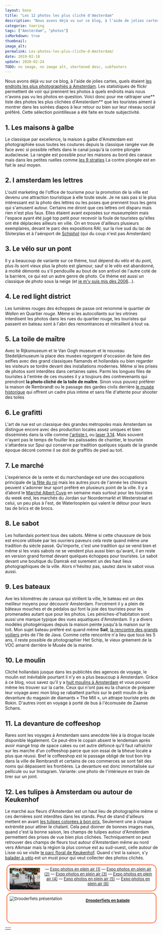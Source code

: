 ```yaml
---
layout: base
title: "Les 12 photos les plus cliché d'Amsterdam"
description: "Nous avons déjà vu sur ce blog, à l'aide de jolies cartes, quels étaient les endroits les plus photographiés à Amsterdam. Les statistiques de flickr perme"
categorie: toering
tags: ["Amsterdam", "photos"]
isMarkdown: true
thumbnail: 
image_alt: 
permalink: Les-photos-les-plus-cliche-d-Amsterdam/
date: 2019-02-18
update: 2020-02-24
TODO: no image, no image alt, shortened desc, subfooters
---
```


Nous avons déjà vu sur ce blog, à l'aide de jolies cartes, quels étaient [les endroits les plus photographiés à Amsterdam](/le-amsterdam-des-touristes-et-loacaux). Les statistiques de flickr permettent de voir qui prennent les photos à quels endroits mais nous n'avons pas vu les photos en question. Voici donc pour me rattraper une** liste des photos les plus clichées d'Amsterdam** que les touristes aiment à montrer dans les soirées diapos à leur retour ou bien sur leur réseau social préféré. Cette sélection pointilleuse a été faite en toute subjectivité.

## 1. Les maisons à galbe
<!-- [![https://c2.staticflickr.com/8/7371/9688550071_62673e68f7_z.jpg](maison sur les canaux){.center}](https://www.flickr.com/photos/mariano-mantel/9688550071/)   -->
Le classique par excellence, la maison à galbe d'Amsterdam est photographiée sous toutes les coutures depuis la classique rangée vue de face avec si possible reflets dans le canal jusqu'à la contre plongée audacieuse. La rangée est possible pour les maisons au bord des canaux mais dans les petites ruelles comme [les 9 stratjes](/les-neuf-ruelles-9-straatjes) La contre plongée est en fait le seul moyen.

## 2. I amsterdam les lettres
<!-- [![https://c2.staticflickr.com/2/1837/43078065235_dda9c13b4a_z.jpg](les lettres Iamsterdam){.center}](https://www.flickr.com/photos/huubzeeman/43078065235/in/photostream/)   -->
L'outil marketing de l'office de tourisme pour la promotion de la ville est devenu une attraction touristique à elle toute seule. Je ne sais pas si le plus intéressant est la photo des lettres ou les poses que prennent tous les gens qui s'amusent autour. Certains me diront que ces lettres ont disparu mais rien n'est plus faux. Elles étaient avant exposées sur museumplein mais l'espace ayant été jugé top petit pour recevoir la foule de touristes qu'elles ont été déplacées ailleurs en ville. On en trouve d'ailleurs plusieurs exemplaires, devant le parc des expositions RAI, sur la rive sud du lac de Sloterplas et à l'aéroport de [Schiphol](/tag/schiphol) (qui du coup n'est pas  Amsterdam)

## 3. Le vélo sur un pont
<!-- [![https://c2.staticflickr.com/6/5120/14238154798_71d1ed737f_z.jpg](ceci n'est pas mon vélo){.center}](https://www.flickr.com/photos/rpolendo/14238154798/)   -->
Il y a beaucoup de variante sur ce thème, tout dépend du vélo et du pont, plus ils sont vieux plus la photo est glamour, sauf si le vélo est abandonné, à moitié démonté ou s'il pendouille au bout de son antivol de l'autre coté de la barrière, ce qui est un autre genre de photo. Ce thème est aussi un classique de photo sous la neige (et [je m'y suis mis dès 2006](/la-temperature-ressentie)…).

## 4. Le red light district
<!-- [![https://c1.staticflickr.com/3/2524/3912613424_272362e36f_z.jpg](il y a des putes en vitrine){.center}](https://www.flickr.com/photos/recphoto/3912613424/)   -->
Les lumières rouges des échoppes de passe ont renommé le quartier *de Wallen* en Quartier *rouge*. Même si les autocollants sur les vitrines interdisent les photos dans les rues du quartier rouge, les touristes qui passent en bateau sont à l'abri des remontrances et mitraillent à tout va.

## 5. La toile de maître
<!-- [![https://c2.staticflickr.com/4/3606/3675902629_355fe0b26c_z.jpg](perdu dans les champs){.center}](https://www.flickr.com/photos/michelelovesart/3675902629/)   -->
Avec le Rijksmuseum et le Van Gogh museum et le nouveau Stedelijkmuseum la place des musées regorgent d'occasion de faire des selfies avec des grand classiques flamands et hollandais ou bien regarder les visiteurs se tordre devant des installations modernes. Même si les prises de photos sont interdites dans certaines sales. Parmi les longues files de touristes à l'entrée de ces musées il y a toujours des contrevenants qui prendront <b>la photo cliché de la toile de maître</b>. Sinon vous pouvez préférer la maison de Rembrandt ou le passage des gardes civils derrière [le musée historique](/gratis-week-in-ahm) qui offrent un cadre plus intime et sans file d'attente pour shooter des toiles

## 6. Le grafitti
<!-- [![https://c1.staticflickr.com/1/180/403997791_9e9d952dfc_z.jpg](encore Anne Frank en Kefiey){.center}](https://www.flickr.com/photos/ceronne/403997791/)   -->
L'art de rue est un classique des grandes métropoles mais Amsterdam se distingue encore avec des production locales assez uniques et bien disséminés dans la ville comme [l'artiste t.](/anne-frank-en-keffieh) ou [laser 3.14](/laser-314). Mais souvent n'ayant pas le temps de fouiller les palissades de chantier, le touriste s'attardera sur Spui qui conserve par tradition quelques squats de la grande époque décoré comme il se doit de graffitis de pied au toit.

## 7. Le marché
<!-- [![https://c2.staticflickr.com/8/7147/6474737685_5b96c50f63_z.jpg](Le marché de Waterlooplein){.center}](https://www.flickr.com/photos/davidstanleytravel/6474737685/)   -->
L'expérience de la vente et du marchandage est une des occupations principale de [la fête du roi](/nouveau-mot-bezet) mais les autres jours de l'année les chineurs peuvent s'adonner leur sport préféré en plusieurs point de la ville. Il y a d’abord le [Marché Albert Cuyp](/albert-cuyp-le-marche) en semaine mais surtout pour les touristes du week end, les marchés du Jordan sur Noordermarkt et Westerstraat et celui, un peu plus à l'est, de Waterlooplein qui valent le détour pour leurs tas de brics et de brocs.

## 8. Le sabot
<!-- [![https://c1.staticflickr.com/5/4061/4435428051_81eb708b6a_z.jpg](Assi dans le sabot près du Dam){.center}](https://www.flickr.com/photos/benidormone/4435428051/)   -->
Les hollandais portent tous des sabots. Même si cette chaussure de bois est encore utilisée par les ouvriers paveurs cela reste quand même une tradition du siècle passé. Qu'importe, c'est une tradition qui se vend bien et même si les vrais sabots ne se vendent plus aussi bien qu'avant, il en reste en version grand format devant quelques échoppes pour touristes. Le sabot devant une boutique du Damrak est surement un des haut lieux photographiques de la ville. Alors n'hésitez pas, sautez dans le sabot vous aussi. 

## 9. Les bateaux
<!-- [![https://c1.staticflickr.com/1/650/20700912756_d541939659_z.jpg](Sail 2015){.center}](https://www.flickr.com/photos/januski83/20700912756/)   -->
Ave les kilomètres de canaux qui strillent la ville, le bateau est un des meilleur moyens pour découvrir Amsterdam. Forcément il y a plein de bâteaux mouches et de pédalos qui font la joie des touristes pour les promenades autant que pour les photos. Les péniches-d'habitation sont aussi une marque typique des vues aquatiques d'Amsterdam. Il y a divers modèles photogéniques depuis la maison peinte jusqu'à la maison sur le toit. Mon sujet bateau préféré est quand même **Sail**, [la rencontre des grands voiliers](/sail-2010) près de l'île de Java. Comme cette rencontre n'a lieu que tous les 5 ans, il reste possible de photographier Het Schip, le vieux gréement de la VOC amarré derrière le Musée de la marine.

## 10. Le moulin
<!-- [![https://farm6.staticflickr.com/5181/5661685151_046d4d311c_z.jpg](C)](https://flic.kr/p/9CiBKe)   -->
Cliché hollandais jusque dans les publicités des agences de voyage, le moulin est inévitable pourtant il n'y en a plus beaucoup à Amsterdam. Grâce à ce blog, vous savez qu'il y a [huit moulins à Amsterdam](/la-carte-des-moulins-d-amsterdam) et vous pouvez même les trouver sur la carte.  Ceux qui n'ont pas eu la chance de préparer leur voyage avec mon blog se rabattent parfois sur le petit moulin de la devanture du magasin de diamants « The Mill », un attrape touriste près de Rokin. D'autres iront en voyage à porté de bus à l'écomusée de Zaanse Schans.

## 11. La devanture de coffeeshop
<!-- [![https://farm8.staticflickr.com/7834/46837326141_655508e372_z.jpg](La célèbre devanture du BulldogC)](https://flic.kr/p/2emRxgT)   -->
Rares sont les voyages à Amsterdam sans anecdote liée à la drogue locale disponible légalement. Ce peut-être le copain absent le lendemain après avoir mangé trop de space cakes ou cet autre défoncé qu'il faut rafraîchir  sur les marche d'un coffeeshop parce que son essai de la bheue locale a plus que réussi. Bref le coffeeshop est le passage obligé de tout bon trip dans la ville de Rembrandt et certains de ces commerces se sont fait des noms qui dépassent les frontières. La devanture est donc immortalisée sur pellicule ou sur Instagram. Variante: une photo de l'intérieure en train de tirer sur un joint.

## 12. Les tulipes à Amsterdam ou autour de Keukenhof
<!-- [![https://farm8.staticflickr.com/7123/7111043571_95eb87b672_z.jpg](le marché de la tulipe){.center}](https://flic.kr/p/bQnXvv)   TODO external images -->
Le marché aux fleurs d'Amsterdan est un haut lieu de photographie même si ces dernières sont interdites dans les stands. Peut de stand d'ailleurs mettent en avant [les tulipes colorées à bon prix](/1637-krach-de-la-tulipe), Seulement une à chaque extrémité pour attirer le chalant. Cela peut donner de bonnes images mais, quand c'est la bonne saison, les champs de tulipes autour d'Amsterdam permettent des prises de vue bien plus clichées. Techniquement on peut retrouver des champs de fleurs tout autour d'Amsterdam même au nord vers Alkmaar mais la région la plus connue est au sud-ouest, celle autour de Lisse où se visite [le parc floral de Keukenhof](/les-derniers-jours-de-keukenhof). Quand c'est la saison, s'y [balader à vélo](/la-sortie-tulipes-2011) est un must pour qui veut collecter des photos clichés.


<!-- HTML -->
<div style="border:2px solid #FF5521; border-radius:15px; text-align:center; font-size:small; padding:2px 8px; margin:5px; min-height:80px;">
<img src="/public/images/photos/2008-01/.expo-photos-dam-400_t.jpg?5.5420891735146E+17" alt="Expos photo en plein air" style="float:left; margin:0.5em 1em 1em 0;">
<p style="margin:3px;">
 — <a href="/expo-photos-en-plein-air">Expo photos en plein air (1)</a>
 — <a href="/expo-photos-en-plein-air-2">Expo photos en plein air (2)</a>
 — <a href="/expo-photos-en-plein-air-3">Expo photos en plein air (3)</a>
 — <a href="/expo-photos-en-plein-air-4">Expo photos en plein air (4)</a>
 — <a href="/expo-photos-en-plein-air-5">Expo photos en plein air (5)</a>
 — <a href="/expo-photos-en-plein-air-6">Expo photos en plein air (6)</a>
</p>
</div>
<!-- / HTML -->

<!-- HTML -->
<div style="border:2px solid #FF5521; border-radius:15px; text-align:center; font-size:small; padding:2px 8px; margin:5px; min-height:92px;">
<a href="/photos-drooderfiets-balade" title="les photos de mon vélo à travers les Pays-Bas">
<img src="http://farm4.static.flickr.com/3085/3468695122_119298f2ea_m.jpg" alt="Drooderfiets présentation" style="float:left; margin:0.5em 1em 1em 0; height:80px; width:auto;">
<p style="margin:3px; text-align:center;">
<h4 style="margin:1em;">Drooderfiets en balade</h4>
</p>
</div>
<!-- / HTML -->
---
<!-- post notes:
VOIR AUSSI :
http://www.parool.nl/parool/nl/34261/PS/article/detail/3968728/2015/04/21/Dit-zijn-de-10-grootste-fotocliches-van-Amsterdam.dhtml
https://www.parool.nl/stadsgids/dit-zijn-de-10-grootste-fotocliches-van-amsterdam~a3968728/ 
la suite de http://meinamsterdam.nl/admin/post.php?id=602 
https://www.flickr.com/photos/gags9999/14168514772/
--->
